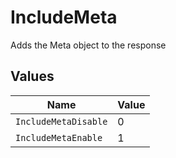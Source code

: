 # IncludeMeta

Adds the Meta object to the response



## Values

| Name                 | Value                |
| -------------------- | -------------------- |
| `IncludeMetaDisable` | 0                    |
| `IncludeMetaEnable`  | 1                    |